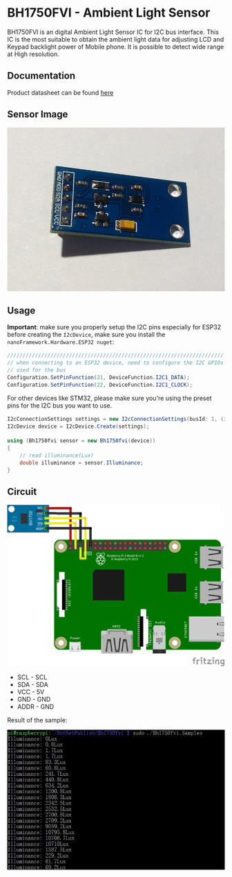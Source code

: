 # BH1750FVI - Ambient Light Sensor

BH1750FVI is an digital Ambient Light Sensor IC for I2C bus interface. This IC is the most suitable to obtain the ambient light data for adjusting LCD and Keypad backlight power of Mobile phone. It is possible to detect wide range at High resolution.

## Documentation

Product datasheet can be found [here](https://cdn.datasheetspdf.com/pdf-down/B/H/1/BH1750FVI_Rohm.pdf)

## Sensor Image

![sensor](sensor.jpg)

## Usage

**Important**: make sure you properly setup the I2C pins especially for ESP32 before creating the `I2cDevice`, make sure you install the `nanoFramework.Hardware.ESP32 nuget`:

```csharp
//////////////////////////////////////////////////////////////////////
// when connecting to an ESP32 device, need to configure the I2C GPIOs
// used for the bus
Configuration.SetPinFunction(21, DeviceFunction.I2C1_DATA);
Configuration.SetPinFunction(22, DeviceFunction.I2C1_CLOCK);
```

For other devices like STM32, please make sure you're using the preset pins for the I2C bus you want to use.

```csharp
I2cConnectionSettings settings = new I2cConnectionSettings(busId: 1, (int)I2cAddress.AddPinLow);
I2cDevice device = I2cDevice.Create(settings);

using (Bh1750fvi sensor = new Bh1750fvi(device))
{
    // read illuminance(Lux)
    double illuminance = sensor.Illuminance;
}

```

## Circuit

![circuit](BH1750FVI_Circuit_bb.png)

* SCL - SCL
* SDA - SDA
* VCC - 5V
* GND - GND
* ADDR - GND

Result of the sample:

![running result](RunningResult.jpg)
